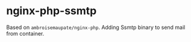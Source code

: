 # nginx-php-ssmtp

Based on `ambroisemaupate/nginx-php`.
Adding Ssmtp binary to send mail from container.
